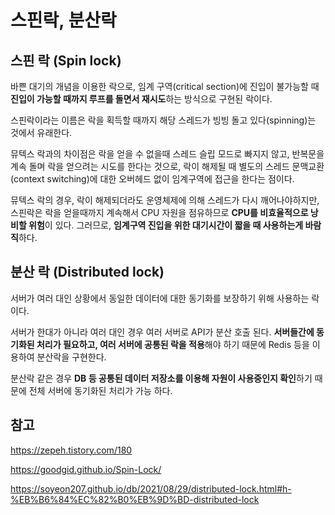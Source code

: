 # 스핀락, 분산락


## 스핀 락 (Spin lock)

바쁜 대기의 개념을 이용한 락으로, 임계 구역(critical section)에 진입이 불가능할 때 **진입이 가능할 때까지 루프를 돌면서 재시도**하는 방식으로 구현된 락이다. 

스핀락이라는 이름은 락을 획득할 때까지 해당 스레드가 빙빙 돌고 있다(spinning)는 것에서 유래한다.

뮤텍스 락과의 차이점은 락을 얻을 수 없을때 스레드 슬립 모드로 빠지지 않고, 반복문을 계속 돌며 락을 얻으려는 시도를 한다는 것으로, 락이 해제될 때 별도의 스레드 문맥교환(context switching)에 대한 오버헤드 없이 임계구역에 접근을 한다는 점이다.

뮤텍스 락의 경우, 락이 해제되더라도 운영체제에 의해 스레드가 다시 깨어나야하지만, 스핀락은 락을 얻을때까지 계속해서 CPU 자원을 점유하므로 **CPU를 비효율적으로 낭비할 위험**이 있다. 그러므로, **임계구역 진입을 위한 대기시간이 짧을 때 사용하는게 바람직**하다.

## 분산 락 (Distributed lock)

서버가 여러 대인 상황에서 동일한 데이터에 대한 동기화를 보장하기 위해 사용하는 락이다.

서버가 한대가 아니라 여러 대인 경우 여러 서버로 API가 분산 호출 된다. **서버들간에 동기화된 처리가 필요하고, 여러 서버에 공통된 락을 적용**해야 하기 때문에 Redis 등을 이용하여 분산락을 구현한다.

분산락 같은 경우 **DB 등 공통된 데이터 저장소를 이용해 자원이 사용중인지 확인**하기 때문에 전체 서버에 동기화된 처리가 가능 하다.

## 참고
https://zepeh.tistory.com/180

https://goodgid.github.io/Spin-Lock/

https://soyeon207.github.io/db/2021/08/29/distributed-lock.html#h-%EB%B6%84%EC%82%B0%EB%9D%BD-distributed-lock

